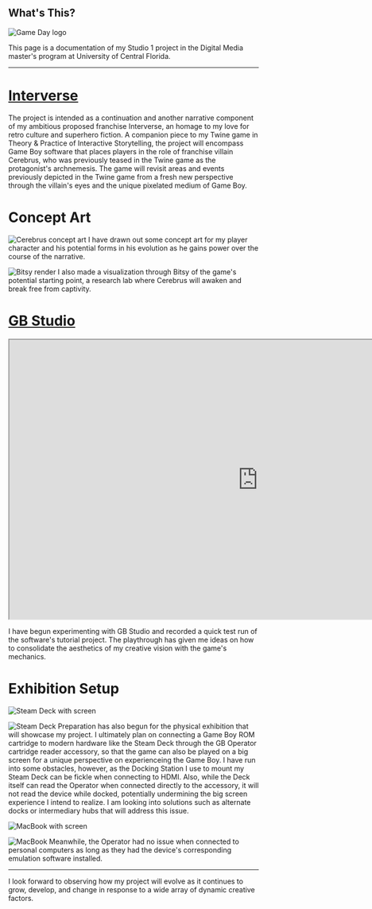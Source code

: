 ## What's This?

![Game Day logo](./Game%20Day.jpg)

This page is a documentation of my Studio 1 project in the Digital Media master's program at University of Central Florida.

---

# [Interverse](https://drive.google.com/file/d/1YnNcxIfKU50CxqdNZ5-U0C_sa13jA0g2/view)

<object data="./Transmedia%20Story%20Creation%20-%20Final%20Project%20Production Bible.pdf" width="1000" height="1000" type='application/pdf'></object>

The project is intended as a continuation and another narrative component of my ambitious proposed franchise Interverse, an homage to my love for retro culture and superhero fiction. A companion piece to my Twine game in Theory & Practice of Interactive Storytelling, the project will encompass Game Boy software that places players in the role of franchise villain Cerebrus, who was previously teased in the Twine game as the protagonist's archnemesis. The game will revisit areas and events previously depicted in the Twine game from a fresh new perspective through the villain's eyes and the unique pixelated medium of Game Boy.

# Concept Art

![Cerebrus concept art](./Cerebrus.jpeg)
I have drawn out some concept art for my player character and his potential forms in his evolution as he gains power over the course of the narrative. 

![Bitsy render](./Concept.png)
I also made a visualization through Bitsy of the game's potential starting point, a research lab where Cerebrus will awaken and break free from captivity. 

# [GB Studio](https://drive.google.com/file/d/1ZMuxbRlH6gTmaL4mSbie3MBdfMNNQezg/view)

<iframe src="https://drive.google.com/file/d/1ZMuxbRlH6gTmaL4mSbie3MBdfMNNQezg/preview" width="1000" height="562.5" allow="fullscreen"></iframe>

I have begun experimenting with GB Studio and recorded a quick test run of the software's tutorial project. The playthrough has given me ideas on how to consolidate the aesthetics of my creative vision with the game's mechanics.

# Exhibition Setup

![Steam Deck with screen](./Steam%20Deck%20(Screen).jpg)

![Steam Deck](./Steam%20Deck.jpg)
Preparation has also begun for the physical exhibition that will showcase my project. I ultimately plan on connecting a Game Boy ROM cartridge to modern hardware like the Steam Deck through the GB Operator cartridge reader accessory, so that the game can also be played on a big screen for a unique perspective on experienceing the Game Boy. I have run into some obstacles, however, as the Docking Station I use to mount my Steam Deck can be fickle when connecting to HDMI. Also, while the Deck itself can read the Operator when connected directly to the accessory, it will not read the device while docked, potentially undermining the big screen experience I intend to realize. I am looking into solutions such as alternate docks or intermediary hubs that will address this issue.

![MacBook with screen](./MacBook%20(Screen).jpg)

![MacBook](./MacBook.jpg)
Meanwhile, the Operator had no issue when connected to personal computers as long as they had the device's corresponding emulation software installed.

---

I look forward to observing how my project will evolve as it continues to grow, develop, and change in response to a wide array of dynamic creative factors.